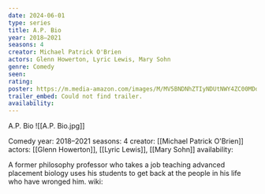 ```yaml
---
date: 2024-06-01
type: series
title: A.P. Bio
year: 2018–2021
seasons: 4
creator: Michael Patrick O'Brien
actors: Glenn Howerton, Lyric Lewis, Mary Sohn
genre: Comedy
seen:
rating: 
poster: https://m.media-amazon.com/images/M/MV5BNDNhZTIyNDUtNWY4ZC00MDdmLTliN2QtMmFmZTZjMTk2M2Y0XkEyXkFqcGdeQXVyMTkxNjUyNQ@@._V1_SX300.jpg
trailer_embed: Could not find trailer.
availability:
---
```

A.P. Bio
![[A.P. Bio.jpg]]

Comedy
year: 2018–2021
seasons: 4
creator: [[Michael Patrick O'Brien]]
actors: [[Glenn Howerton]], [[Lyric Lewis]], [[Mary Sohn]]
availability:

A former philosophy professor who takes a job teaching advanced placement biology uses his students to get back at the people in his life who have wronged him.
wiki: 


